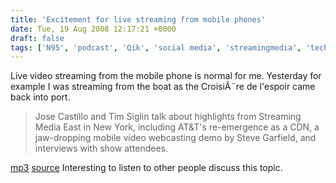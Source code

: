 ```yaml
---
title: 'Excitement for live streaming from mobile phones'
date: Tue, 19 Aug 2008 12:17:21 +0000
draft: false
tags: ['N95', 'podcast', 'Qik', 'social media', 'streamingmedia', 'tech related']
---
```


Live video streaming from the mobile phone is normal for me. Yesterday for example I was streaming from the boat as the CroisiÃ¨re de l'espoir came back into port. 

> Jose Castillo and Tim Siglin talk about highlights from Streaming Media East in New York, including AT&T's re-emergence as a CDN, a jaw-dropping mobile video webcasting demo by Steve Garfield, and interviews with show attendees.

[mp3](http://media.switchpod.com//users/streamingpodcasts/StreamingMediaPodcast16.mp3) [source](http://www.streamingmedia.com/podcasts/) Interesting to listen to other people discuss this topic.